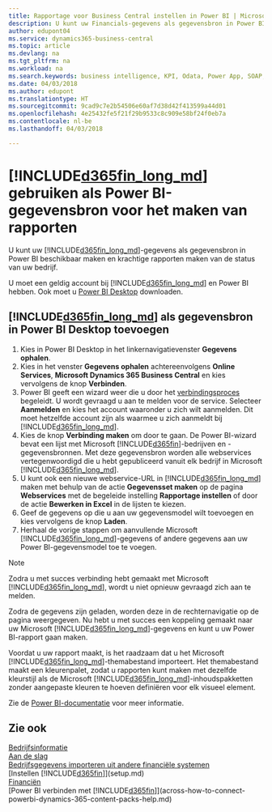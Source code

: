 ```yaml
---
title: Rapportage voor Business Central instellen in Power BI | Microsoft Docs
description: U kunt uw Financials-gegevens als gegevensbron in Power BI beschikbaar maken en krachtige rapporten maken van de status van uw bedrijf.
author: edupont04
ms.service: dynamics365-business-central
ms.topic: article
ms.devlang: na
ms.tgt_pltfrm: na
ms.workload: na
ms.search.keywords: business intelligence, KPI, Odata, Power App, SOAP, analysis
ms.date: 04/03/2018
ms.author: edupont
ms.translationtype: HT
ms.sourcegitcommit: 9cad9c7e2b54506e60af7d38d42f413599a44d01
ms.openlocfilehash: 4e25432fe5f21f29b9533c8c909e58bf24f0eb7a
ms.contentlocale: nl-be
ms.lasthandoff: 04/03/2018

---
```

# <a name="using-included365finlongmdincludesd365finlongmdmd-as-power-bi-data-source-for-building-reports"></a>[!INCLUDE[d365fin_long_md](includes/d365fin_long_md.md)] gebruiken als Power BI-gegevensbron voor het maken van rapporten
U kunt uw [!INCLUDE[d365fin_long_md](includes/d365fin_long_md.md)]-gegevens als gegevensbron in Power BI beschikbaar maken en krachtige rapporten maken van de status van uw bedrijf.  

U moet een geldig account bij [!INCLUDE[d365fin_long_md](includes/d365fin_long_md.md)] en Power BI hebben. Ook moet u [Power BI Desktop](https://powerbi.microsoft.com/en-us/desktop/) downloaden.  

## <a name="to-add-included365finlongmdincludesd365finlongmdmd-as-a-data-source-in-power-bi-desktop"></a>[!INCLUDE[d365fin_long_md](includes/d365fin_long_md.md)] als gegevensbron in Power BI Desktop toevoegen
1. Kies in Power BI Desktop in het linkernavigatievenster **Gegevens ophalen**.
2. Kies in het venster **Gegevens ophalen** achtereenvolgens **Online Services**, **Microsoft Dynamics 365 Business Central** en kies vervolgens de knop **Verbinden**.
3. Power BI geeft een wizard weer die u door het [verbindingsproces](across-how-to-connect-powerbi-dynamics-365-content-packs-help.md) begeleidt. U wordt gevraagd u aan te melden voor de service. Selecteer **Aanmelden** en kies het account waaronder u zich wilt aanmelden. Dit moet hetzelfde account zijn als waarmee u zich aanmeldt bij [!INCLUDE[d365fin_long_md](includes/d365fin_long_md.md)].
4. Kies de knop **Verbinding maken** om door te gaan. De Power BI-wizard bevat een lijst met Microsoft [!INCLUDE[d365fin](includes/d365fin_md.md)]-bedrijven en -gegevensbronnen. Met deze gegevensbron worden alle webservices vertegenwoordigd die u hebt gepubliceerd vanuit elk bedrijf in Microsoft [!INCLUDE[d365fin_long_md](includes/d365fin_long_md.md)].
5. U kunt ook een nieuwe webservice-URL in [!INCLUDE[d365fin_long_md](includes/d365fin_long_md.md)] maken met behulp van de actie **Gegevensset maken** op de pagina **Webservices** met de begeleide instelling **Rapportage instellen** of door de actie **Bewerken in Excel** in de lijsten te kiezen.
6. Geef de gegevens op die u aan uw gegevensmodel wilt toevoegen en kies vervolgens de knop **Laden**.
7. Herhaal de vorige stappen om aanvullende Microsoft [!INCLUDE[d365fin_long_md](includes/d365fin_long_md.md)]-gegevens of andere gegevens aan uw Power BI-gegevensmodel toe te voegen.

> [!NOTE]  
> Zodra u met succes verbinding hebt gemaakt met Microsoft [!INCLUDE[d365fin_long_md](includes/d365fin_long_md.md)], wordt u niet opnieuw gevraagd zich aan te melden.

Zodra de gegevens zijn geladen, worden deze in de rechternavigatie op de pagina weergegeven. Nu hebt u met succes een koppeling gemaakt naar uw Microsoft [!INCLUDE[d365fin_long_md](includes/d365fin_long_md.md)]-gegevens en kunt u uw Power BI-rapport gaan maken. 

Voordat u uw rapport maakt, is het raadzaam dat u het Microsoft [!INCLUDE[d365fin_long_md](includes/d365fin_long_md.md)]-themabestand importeert.  Het themabestand maakt een kleurenpalet, zodat u rapporten kunt maken met dezelfde kleurstijl als de Microsoft [!INCLUDE[d365fin_long_md](includes/d365fin_long_md.md)]-inhoudspakketten zonder aangepaste kleuren te hoeven definiëren voor elk visueel element.

Zie de [Power BI-documentatie](https://powerbi.microsoft.com/documentation/powerbi-landing-page/) voor meer informatie.

## <a name="see-also"></a>Zie ook
[Bedrijfsinformatie](bi.md)  
[Aan de slag](product-get-started.md)  
[Bedrijfsgegevens importeren uit andere financiële systemen](upload-data.md)  
[Instellen [!INCLUDE[d365fin](includes/d365fin_md.md)]](setup.md)   
[Financiën](finance.md)  
[Power BI verbinden met [!INCLUDE[d365fin](includes/d365fin_md.md)]](across-how-to-connect-powerbi-dynamics-365-content-packs-help.md)  

